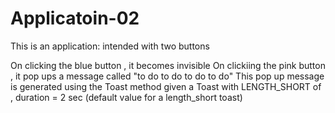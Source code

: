 # Applicatoin-02
This is an application:
intended with two buttons 

On clicking the blue button , it becomes invisible 
On clickiing the pink button , it pop ups a message called "to do to do to do to do"
      This pop up message is generated using the Toast method given a Toast with LENGTH_SHORT of ,
      duration = 2 sec (default value for a length_short toast)
